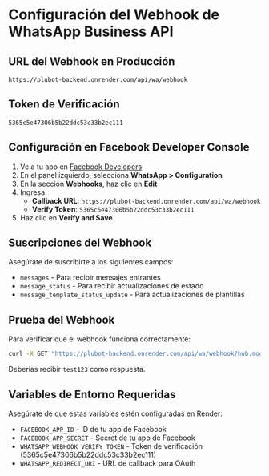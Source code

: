 # Configuración del Webhook de WhatsApp Business API

## URL del Webhook en Producción
```
https://plubot-backend.onrender.com/api/wa/webhook
```

## Token de Verificación
```
5365c5e47306b5b22ddc53c33b2ec111
```

## Configuración en Facebook Developer Console

1. Ve a tu app en [Facebook Developers](https://developers.facebook.com)
2. En el panel izquierdo, selecciona **WhatsApp > Configuration**
3. En la sección **Webhooks**, haz clic en **Edit**
4. Ingresa:
   - **Callback URL**: `https://plubot-backend.onrender.com/api/wa/webhook`
   - **Verify Token**: `5365c5e47306b5b22ddc53c33b2ec111`
5. Haz clic en **Verify and Save**

## Suscripciones del Webhook

Asegúrate de suscribirte a los siguientes campos:
- `messages` - Para recibir mensajes entrantes
- `message_status` - Para recibir actualizaciones de estado
- `message_template_status_update` - Para actualizaciones de plantillas

## Prueba del Webhook

Para verificar que el webhook funciona correctamente:

```bash
curl -X GET "https://plubot-backend.onrender.com/api/wa/webhook?hub.mode=subscribe&hub.verify_token=5365c5e47306b5b22ddc53c33b2ec111&hub.challenge=test123"
```

Deberías recibir `test123` como respuesta.

## Variables de Entorno Requeridas

Asegúrate de que estas variables estén configuradas en Render:

- `FACEBOOK_APP_ID` - ID de tu app de Facebook
- `FACEBOOK_APP_SECRET` - Secret de tu app de Facebook  
- `WHATSAPP_WEBHOOK_VERIFY_TOKEN` - Token de verificación (5365c5e47306b5b22ddc53c33b2ec111)
- `WHATSAPP_REDIRECT_URI` - URL de callback para OAuth
